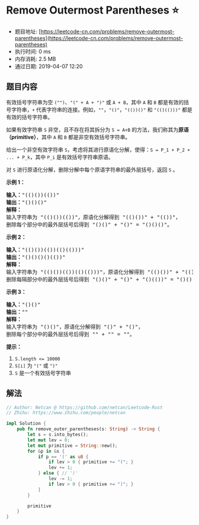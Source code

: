 # Remove Outermost Parentheses :star:
- 题目地址: [https://leetcode-cn.com/problems/remove-outermost-parentheses](https://leetcode-cn.com/problems/remove-outermost-parentheses)
- 执行时间: 0 ms 
- 内存消耗: 2.5 MB
- 通过日期: 2019-04-07 12:20

## 题目内容
<p>有效括号字符串为空 <code>("")</code>、<code>"(" + A + ")"</code> 或 <code>A + B</code>，其中 <code>A</code> 和 <code>B</code> 都是有效的括号字符串，<code>+</code> 代表字符串的连接。例如，<code>""</code>，<code>"()"</code>，<code>"(())()"</code> 和 <code>"(()(()))"</code> 都是有效的括号字符串。</p>

<p>如果有效字符串 <code>S</code> 非空，且不存在将其拆分为 <code>S = A+B</code> 的方法，我们称其为<strong>原语（primitive）</strong>，其中 <code>A</code> 和 <code>B</code> 都是非空有效括号字符串。</p>

<p>给出一个非空有效字符串 <code>S</code>，考虑将其进行原语化分解，使得：<code>S = P_1 + P_2 + ... + P_k</code>，其中 <code>P_i</code> 是有效括号字符串原语。</p>

<p>对 <code>S</code> 进行原语化分解，删除分解中每个原语字符串的最外层括号，返回 <code>S</code> 。</p>



<p><strong>示例 1：</strong></p>

<pre><strong>输入：</strong>"(()())(())"
<strong>输出：</strong>"()()()"
<strong>解释：
</strong>输入字符串为 "(()())(())"，原语化分解得到 "(()())" + "(())"，
删除每个部分中的最外层括号后得到 "()()" + "()" = "()()()"。</pre>

<p><strong>示例 2：</strong></p>

<pre><strong>输入：</strong>"(()())(())(()(()))"
<strong>输出：</strong>"()()()()(())"
<strong>解释：</strong>
输入字符串为 "(()())(())(()(()))"，原语化分解得到 "(()())" + "(())" + "(()(()))"，
删除每隔部分中的最外层括号后得到 "()()" + "()" + "()(())" = "()()()()(())"。
</pre>

<p><strong>示例 3：</strong></p>

<pre><strong>输入：</strong>"()()"
<strong>输出：</strong>""
<strong>解释：</strong>
输入字符串为 "()()"，原语化分解得到 "()" + "()"，
删除每个部分中的最外层括号后得到 "" + "" = ""。
</pre>



<p><strong>提示：</strong></p>

<ol>
	<li><code>S.length <= 10000</code></li>
	<li><code>S[i]</code> 为 <code>"("</code> 或 <code>")"</code></li>
	<li><code>S</code> 是一个有效括号字符串</li>
</ol>


## 解法
```rust
// Author: Netcan @ https://github.com/netcan/Leetcode-Rust
// Zhihu: https://www.zhihu.com/people/netcan

impl Solution {
    pub fn remove_outer_parentheses(s: String) -> String {
        let s = s.into_bytes();
        let mut lev = 0;
        let mut primitive = String::new();
        for &p in &s {
            if p == '(' as u8 {
                if lev > 0 { primitive += "("; }
                lev += 1;
            } else { // ')'
                lev -= 1;
                if lev > 0 { primitive += ")"; }
            }
        }

        primitive
    }
}

```